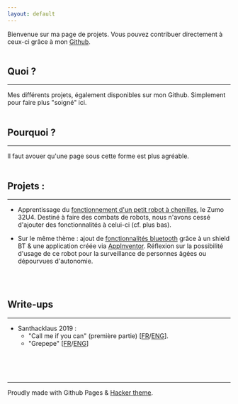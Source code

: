```yaml
---
layout: default
---
```


Bienvenue sur ma page de projets. Vous pouvez contribuer directement à ceux-ci grâce à mon [Github](https://github.com/M0onshadow).
<br/>
<br/>
## Quoi ?

* * * 

Mes différents projets, également disponibles sur mon Github. Simplement pour faire plus "soigné" ici.
<br/>
<br/>
## Pourquoi ?

* * * 

Il faut avouer qu'une page sous cette forme est plus agréable.
<br/>
<br/>
## Projets :

* * *

- Apprentissage du [fonctionnement d'un petit robot à chenilles](https://github.com/M0onshadow/zumo32u4/tree/master/first_tests), le Zumo 32U4.
Destiné à faire des combats de robots, nous n'avons cessé d'ajouter des fonctionnalités à celui-ci (cf. plus bas).

- Sur le même thème : ajout de [fonctionnalités bluetooth](https://github.com/M0onshadow/zumo32u4/tree/master/bluetooth) grâce à un shield BT & une application créée via [AppInventor](https://appinventor.mit.edu). Réflexion sur la possibilité d'usage de ce robot pour la surveillance de personnes âgées ou dépourvues d'autonomie.

<br/>
<br/>

## Write-ups

* * *

- Santhacklaus 2019 :
  - "Call me if you can" (première partie) [<a href="ctf/Santhacklaus/CMIYC/callme_fr">FR</a>/<a href="ctf/Santhacklaus/CMIYC/callme_eng">ENG</a>].<br/>
  - "Grepepe" [<a href="ctf/Santhacklaus/Grepepe/grepepe_fr">FR</a>/<a href="ctf/Santhacklaus/Grepepe/grepepe_eng">ENG<a/>]<br/>
<br/>
<br/>
<br/>
  
* * *

Proudly made with Github Pages & [Hacker theme](https://pages-themes.github.io/hacker/).

